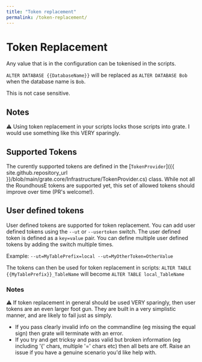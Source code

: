 ```yaml
---
title: "Token replacement"
permalink: /token-replacement/
---
```

# Token Replacement
Any value that is in the configuration can be tokenised in the scripts.

`ALTER DATABASE {{DatabaseName}}` will be replaced as `ALTER DATABASE Bob` when the database name is `Bob`.  

This is not case sensitive.

## Notes
⚠ Using token replacement in your scripts locks those scripts into grate. I would use something like this VERY sparingly.

## Supported Tokens
The curently supported tokens are defined in the [`TokenProvider`]({{ site.github.repository_url }}/blob/main/grate.core/Infrastructure/TokenProvider.cs) class.  While not all the RoundhousE tokens are supported yet, this set of allowed tokens should improve over time (PR's welcome!).
 
## User defined tokens
User defined tokens are supported for token replacement. You can add user defined tokens using the `--ut` or `--usertoken` switch. The user defined token is defined as a `key=value` pair. You can define multiple user defined tokens by adding the switch multiple times.

Example:
`--ut=MyTablePrefix=local --ut=MyOtherToken=OtherValue`

The tokens can then be used for token replacement in scripts:
`ALTER TABLE {{MyTablePrefix}}_TableName` will become `ALTER TABLE local_TableName`

### Notes
⚠ If token replacement in general should be used VERY sparingly, then user tokens are an even larger foot gun.  They are built in a very simplistic manner, and are likely to fail just as simply.

- If you pass clearly invalid info on the commandline (eg missing the equal sign) then grate will terminate with an error.
- If you try and get tricksy and pass valid but broken information (eg including '{' chars, multiple '=' chars etc) then all bets are off.  Raise an issue if you have a genuine scenario you'd like help with.

